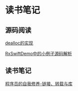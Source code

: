 # 读书笔记
## 源码阅读

[dealloc的实现](SourceNote/Runtime/dealloc的实现.md)

[RxSwiftDemo中的小例子源码解析](SourceNote/RxSwift/RxSwiftDemo中的小例子源码解析.md)


## 读书笔记

[程序员的自我修养-链接、转载与库](BookNote/程序员的自我修养.pdf)

